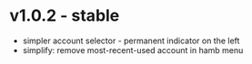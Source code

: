 # v1.0.2 - stable

* simpler account selector - permanent indicator on the left
* simplify: remove most-recent-used account in hamb menu
